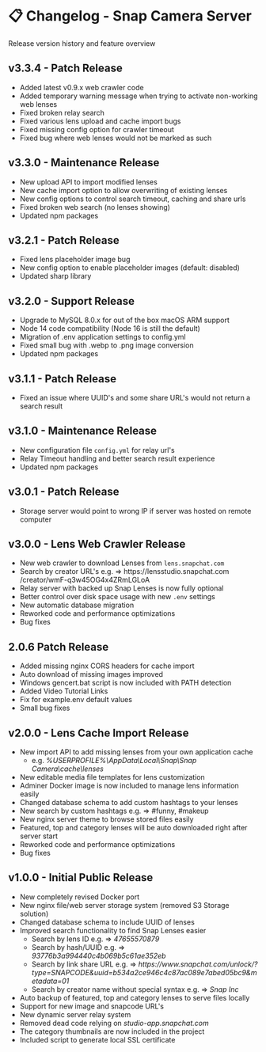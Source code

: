 # 📋 Changelog - Snap Camera Server
Release version history and feature overview

## v3.3.4 - Patch Release
- Added latest v0.9.x web crawler code
- Added temporary warning message when trying to activate non-working web lenses
- Fixed broken relay search
- Fixed various lens upload and cache import bugs
- Fixed missing config option for crawler timeout
- Fixed bug where web lenses would not be marked as such

## v3.3.0 - Maintenance Release
- New upload API to import modified lenses
- New cache import option to allow overwriting of existing lenses
- New config options to control search timeout, caching and share urls
- Fixed broken web search (no lenses showing)
- Updated npm packages

## v3.2.1 - Patch Release
- Fixed lens placeholder image bug
- New config option to enable placeholder images (default: disabled)
- Updated sharp library

## v3.2.0 - Support Release
- Upgrade to MySQL 8.0.x for out of the box macOS ARM support
- Node 14 code compatibility (Node 16 is still the default)
- Migration of .env application settings to config.yml
- Fixed small bug with .webp to .png image conversion
- Updated npm packages

## v3.1.1 - Patch Release
- Fixed an issue where UUID's and some share URL's would not return a search result

## v3.1.0 - Maintenance Release
- New configuration file `config.yml` for relay url's
- Relay Timeout handling and better search result experience
- Updated npm packages

## v3.0.1 - Patch Release
- Storage server would point to wrong IP if server was hosted on remote computer

## v3.0.0 - Lens Web Crawler Release
- New web crawler to download Lenses from `lens.snapchat.com`
- Search by creator URL's e.g. => https​:​//​lensstudio​.​snapchat​.​com​/creator/wmF-q3w45OG4x4ZRmLGLoA
- Relay server with backed up Snap Lenses is now fully optional
- Better control over disk space usage with new `.env` settings
- New automatic database migration
- Reworked code and performance optimizations
- Bug fixes

## 2.0.6 Patch Release
- Added missing nginx CORS headers for cache import
- Auto download of missing images improved
- Windows gencert.bat script is now included with PATH detection
- Added Video Tutorial Links
- Fix for example.env default values
- Small bug fixes

## v2.0.0 - Lens Cache Import Release
- New import API to add missing lenses from your own application cache
  - e.g. *%USERPROFILE%\AppData\Local\Snap\Snap Camera\cache\lenses*
- New editable media file templates for lens customization
- Adminer Docker image is now included to manage lens information easily
- Changed database schema to add custom hashtags to your lenses
- New search by custom hashtags e.g. => #funny, #makeup
- New nginx server theme to browse stored files easily
- Featured, top and category lenses will be auto downloaded right after server start
- Reworked code and performance optimizations
- Bug fixes

## v1.0.0 - Initial Public Release
- New completely revised Docker port
- New nginx file/web server storage system (removed S3 Storage solution)
- Changed database schema to include UUID of lenses
- Improved search functionality to find Snap Lenses easier
  - Search by lens ID e.g. => *47655570879*
  - Search by hash/UUID e.g. => *93776b3a994440c4b069b5c61ae352eb*
  - Search by link share URL e.g. => *https​:​//www​.​snapchat​.​com/unlock/?type=SNAPCODE&uuid=b534a2ce946c4c87ac089e7abed05bc9&metadata=01*
  - Search by creator name without special syntax e.g. => *Snap Inc*
- Auto backup of featured, top and category lenses to serve files locally
- Support for new image and snapcode URL's
- New dynamic server relay system
- Removed dead code relying on *studio-app.snapchat.com*
- The category thumbnails are now included in the project
- Included script to generate local SSL certificate
